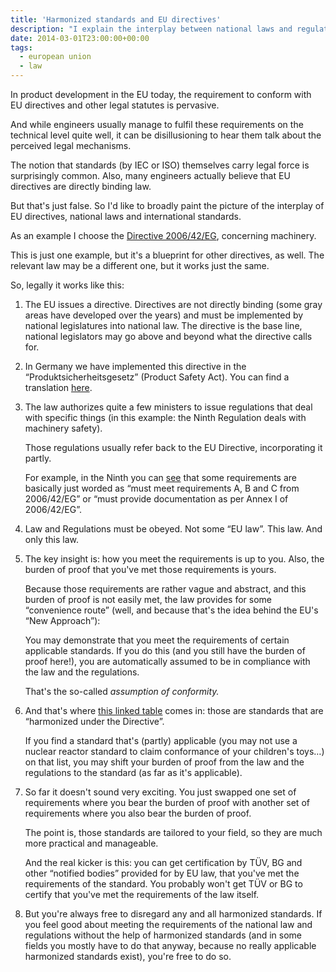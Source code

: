 ```yaml
---
title: 'Harmonized standards and EU directives'
description: "I explain the interplay between national laws and regulations with EU directives and regulations."
date: 2014-03-01T23:00:00+00:00
tags:
  - european union
  - law
---
```

In product development in the EU today, the requirement to conform with EU directives and other legal statutes is pervasive.

And while engineers usually manage to fulfil these requirements on the technical level quite well, it can be disillusioning to hear them talk about the perceived legal mechanisms.

The notion that standards (by IEC or ISO) themselves carry legal force is surprisingly common. Also, many engineers actually believe that EU directives are directly binding law.

But that's just false. So I'd like to broadly paint the picture of the interplay of EU directives, national laws and international standards.

As an example I choose the [Directive 2006/42/EG](http://eur-lex.europa.eu/LexUriServ/LexUriServ.do?uri=OJ:L:2006:157:0024:0086:EN:PDF), concerning machinery.

This is just one example, but it's a blueprint for other directives, as well. The relevant law may be a different one, but it works just the same.

So, legally it works like this:

1. The EU issues a directive. Directives are not directly binding (some gray areas have developed over the years) and must be implemented by national legislatures into national law. The directive is the base line, national legislators may go above and beyond what the directive calls for.

2. In Germany we have implemented this directive in the “Produktsicherheitsgesetz” (Product Safety Act). You can find a translation [here](http://www.bmas.de/SharedDocs/Downloads/DE/PDF-Meldungen/produktsicherheitsgesetz-prdsg-englisch.pdf?__blob=publicationFile).

3. The law authorizes quite a few ministers to issue regulations that deal with specific things (in this example: the Ninth Regulation deals with machinery safety).

   Those regulations usually refer back to the EU Directive, incorporating it partly.

   For example, in the Ninth you can [see](http://www.gesetze-im-internet.de/gsgv_9/__3.html) that some requirements are basically just worded as “must meet requirements A, B and C from 2006/42/EG” or “must provide documentation as per Annex I of 2006/42/EG”.

4. Law and Regulations must be obeyed. Not some “EU law”. This law. And only this law.

5. The key insight is: how you meet the requirements is up to you. Also, the burden of proof that you've met those requirements is yours.

   Because those requirements are rather vague and abstract, and this burden of proof is not easily met, the law provides for some “convenience route” (well, and because that's the idea behind the EU's “New Approach”):

   You may demonstrate that you meet the requirements of certain applicable standards. If you do this (and you still have the burden of proof here!), you are automatically assumed to be in compliance with the law and the regulations.

   That's the so-called *assumption of conformity.*

6. And that's where [this linked table](http://eur-lex.europa.eu/LexUriServ/LexUriServ.do?uri=OJ:C:2013:348:0005:0062:EN:PDF) comes in: those are standards that are “harmonized under the Directive”.

   If you find a standard that's (partly) applicable (you may not use a nuclear reactor standard to claim conformance of your children's toys…) on that list, you may shift your burden of proof from the law and the regulations to the standard (as far as it's applicable).

7. So far it doesn't sound very exciting. You just swapped one set of requirements where you bear the burden of proof with another set of requirements where you also bear the burden of proof.

   The point is, those standards are tailored to your field, so they are much more practical and manageable.

   And the real kicker is this: you can get certification by TÜV, BG and other “notified bodies” provided for by EU law, that you've met the requirements of the standard. You probably won't get TÜV or BG to certify that you've met the requirements of the law itself.

8. But you're always free to disregard any and all harmonized standards. If you feel good about meeting the requirements of the national law and regulations without the help of harmonized standards (and in some fields you mostly have to do that anyway, because no really applicable harmonized standards exist), you're free to do so.
